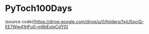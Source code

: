 # PyToch100Days

(source code)[https://drive.google.com/drive/u/0/folders/1xjUSociQ-EE7Ww41HFu0-m6bExlpCdY0]
